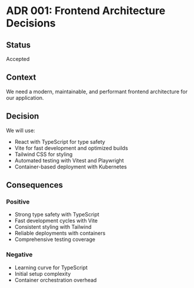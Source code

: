 # ADR 001: Frontend Architecture Decisions

## Status
Accepted

## Context
We need a modern, maintainable, and performant frontend architecture for our application.

## Decision
We will use:
- React with TypeScript for type safety
- Vite for fast development and optimized builds
- Tailwind CSS for styling
- Automated testing with Vitest and Playwright
- Container-based deployment with Kubernetes

## Consequences
### Positive
- Strong type safety with TypeScript
- Fast development cycles with Vite
- Consistent styling with Tailwind
- Reliable deployments with containers
- Comprehensive testing coverage

### Negative
- Learning curve for TypeScript
- Initial setup complexity
- Container orchestration overhead